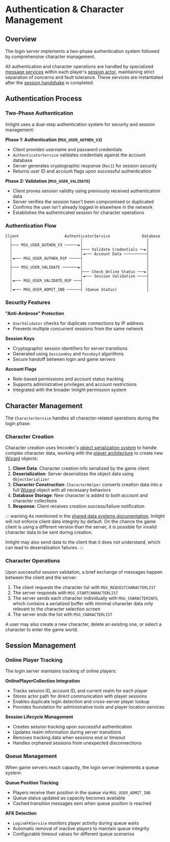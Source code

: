 # Authentication & Character Management

## Overview

The login server implements a two-phase authentication system followed by comprehensive character management. 

All authentication and character operations are handled by specialized [message services](../concepts/messageservices.md) within each player's [session actor](../concepts/sessionactor.md), maintaining strict separation of concerns and fault tolerance. These services are instantiated after the [session handshake](../../internals/systems/kinp/session.md#session-accept) is completed.

## Authentication Process

### Two-Phase Authentication

Imlight uses a dual-step authentication system for security and session management:

**Phase 1: Authentication (`MSG_USER_AUTHEN_V3`)**
- Client provides username and password credentials
- `AuthenticatorService` validates credentials against the account database
- Server generates cryptographic response (`Rec1`) for session security
- Returns user ID and account flags upon successful authentication

**Phase 2: Validation (`MSG_USER_VALIDATE`)**
- Client proves session validity using previously received authentication data
- Server verifies the session hasn't been compromised or duplicated
- Confirms the user isn't already logged in elsewhere in the network
- Establishes the authenticated session for character operations

### Authentication Flow

```
Client                    AuthenticatorService              Database
  │                              │                            │
  ├─── MSG_USER_AUTHEN_V3 ──────►│                            │
  │                              ├─── Validate Credentials ──►│
  │                              │◄─── Account Data ──────────┤
  │◄─── MSG_USER_AUTHEN_RSP ─────┤                            │
  │                              │                            │
  ├─── MSG_USER_VALIDATE ───────►│                            │
  │                              ├─── Check Online Status ───►│
  │                              │◄─── Session Validation ────┤
  │◄─── MSG_USER_VALIDATE_RSP ───┤                            │
  │                              │                            │
  │◄─── MSG_USER_ADMIT_IND ──────┤ (Queue Status)             │
```

### Security Features

**"Anti-Ambrose" Protection**
- `UserValidator` checks for duplicate connections by IP address
- Prevents multiple concurrent sessions from the same network

**Session Keys**
- Cryptographic session identifiers for server transitions
- Generated using `SessionKey` and `PassKey3` algorithms
- Secure handoff between login and game servers

**Account Flags**
- Role-based permissions and account status tracking
- Supports administrative privileges and account restrictions
- Integrated with the broader Imlight permission system

## Character Management

The `CharacterService` handles all character-related operations during the login phase.

### Character Creation

Character creation uses Imcodec's [object serialization system](../../internals/systems/op/serialization.md) to handle complex character data, working with the [player architecture](../concepts/playerarchitecture.md) to create new [Wizard](../concepts/playerarchitecture.md#wizard) objects:

1. **Client Data**: Character creation info serialized by the game client
2. **Deserialization**: Server deserializes the object data using `ObjectSerializer`
3. **Character Construction**: `CharacterHelper` converts creation data into a full [Wizard](../concepts/playerarchitecture.md#wizard) object with all necessary behaviors
4. **Database Storage**: New character is added to both account and character collections
5. **Response**: Client receives creation success/failure notification

::: warning
As mentioned in the [shared data systems documentation](../concepts/shared-data-systems.md), Imlight will *not* enforce client data integrity by default. On the chance the game client is using a different version than the server, it is possible for invalid character data to be sent during creation.

Imlight may also send data to the client that it does not understand, which can lead to deserialization failures.
:::

### Character Operations

Upon successful session validation, a brief exchange of messages happen between the client and the server:
1. The client requests the character list with `MSG_REQUESTCHARACTERLIST`
2. The server responds with `MSG_STARTCHARACTERLIST`
3. The server sends each character individually with `MSG_CHARACTERINFO`, which contains a serialized buffer with minimal character data only relevant to the character selection screen
4. The server ends the list with `MSG_CHARACTERLIST`

A user may also create a new character, delete an existing one, or select a character to enter the game world.

## Session Management

### Online Player Tracking

The login server maintains tracking of online players:

**OnlinePlayerCollection Integration**
- Tracks session ID, account ID, and current realm for each player
- Stores actor path for direct communication with player sessions
- Enables duplicate login detection and cross-server player lookup
- Provides foundation for administrative tools and player location services

**Session Lifecycle Management**
- Creates session tracking upon successful authentication
- Updates realm information during server transitions
- Removes tracking data when sessions end or timeout
- Handles orphaned sessions from unexpected disconnections

### Queue Management

When game servers reach capacity, the login server implements a queue system:

**Queue Position Tracking**
- Players receive their position in the queue via `MSG_USER_ADMIT_IND`
- Queue status updated as capacity becomes available
- Cached transition messages sent when queue position is reached

**AFK Detection**
- `LoginAFKService` monitors player activity during queue waits
- Automatic removal of inactive players to maintain queue integrity
- Configurable timeout values for different queue scenarios